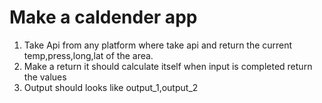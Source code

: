 # Make a caldender app

1. Take Api from any platform where take api and return the current temp,press,long,lat of the area.
2. Make a return it should calculate itself when input is completed return the values
3. Output should looks like output_1,output_2
